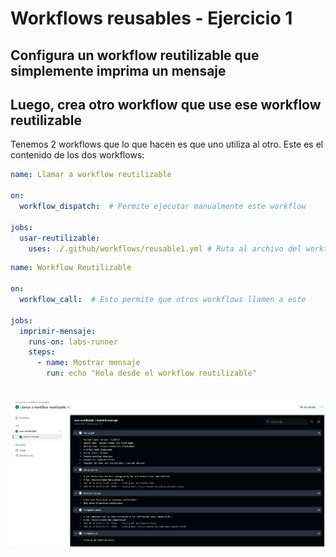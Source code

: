 # Workflows reusables - Ejercicio 1

## Configura un workflow reutilizable que simplemente imprima un mensaje

## Luego, crea otro workflow que use ese workflow reutilizable

Tenemos 2 workflows que lo que hacen es que uno utiliza al otro. Este es el contenido de los dos workflows:<br>
````yml
name: Llamar a workflow reutilizable

on:
  workflow_dispatch:  # Permite ejecutar manualmente este workflow

jobs:
  usar-reutilizable:
    uses: ./.github/workflows/reusable1.yml # Ruta al archivo del workflow reutilizable
````
````yml
name: Workflow Reutilizable

on:
  workflow_call:  # Esto permite que otros workflows llamen a este

jobs:
  imprimir-mensaje:
    runs-on: labs-runner
    steps:
      - name: Mostrar mensaje
        run: echo "Hola desde el workflow reutilizable"
````
<br><img src="../../datos/reusable1.png">